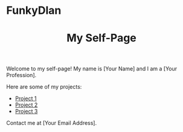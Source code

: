 # FunkyDlan
<!DOCTYPE html>
<html>
<body>
	<header>
		<h1>My Self-Page</h1>
	</header>
	<main>
		<p>Welcome to my self-page! My name is [Your Name] and I am a [Your Profession].</p>
		<p>Here are some of my projects:</p>
		<ul>
			<li><a href="https://github.com/your-username/project-1">Project 1</a></li>
			<li><a href="https://github.com/your-username/project-2">Project 2</a></li>
			<li><a href="https://github.com/your-username/project-3">Project 3</a></li>
		</ul>
	</main>
	<footer>
		<p>Contact me at [Your Email Address].</p>
	</footer>
</body>
</html>
